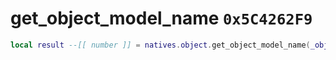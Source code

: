 # get_object_model_name `0x5C4262F9`

```lua
local result --[[ number ]] = natives.object.get_object_model_name(_object --[[ number ]])
```